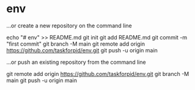 # env
…or create a new repository on the command line

echo "# env" >> README.md
git init
git add README.md
git commit -m "first commit"
git branch -M main
git remote add origin https://github.com/taskforpid/env.git
git push -u origin main
                

…or push an existing repository from the command line

git remote add origin https://github.com/taskforpid/env.git
git branch -M main
git push -u origin main
